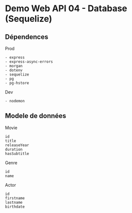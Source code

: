 # Demo Web API 04 - Database (Sequelize)

## Dépendences
Prod
```
- express
- express-async-errors
- morgan
- dotenv
- sequelize
- pg
- pg-hstore
```

Dev
```
- nodemon
```

## Modele de données
Movie
```
id
title
releaseYear
duration
hasSubtitle
```

Genre
```
id
name
```

Actor
```
id
firstname
lastname
birthdate
```